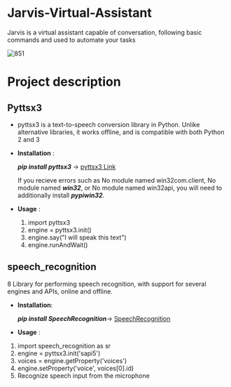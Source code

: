 # Jarvis-Virtual-Assistant
Jarvis is a  virtual assistant capable of conversation, following basic commands and used to automate your tasks 

![851](https://user-images.githubusercontent.com/77189196/116514535-ca02eb00-a8e8-11eb-9942-eb87876be42d.jpg)

# Project description

## Pyttsx3 

- pyttsx3 is a text-to-speech conversion library in Python. Unlike alternative libraries, it works offline, and is compatible with both Python 2 and 3

- **Installation** :

   ***pip install pyttsx3*** -> [pyttsx3 Link](https://pypi.org/project/pyttsx3/)

   If you recieve errors such as No module named win32com.client, No module named ***win32***, or No module named win32api, you will need to additionally install ***pypiwin32***.

- **Usage** :

  1. import pyttsx3
  2. engine = pyttsx3.init()
  3. engine.say("I will speak this text")
  4. engine.runAndWait()
  
  
## speech_recognition
  8 Library for performing speech recognition, with support for several engines and APIs, online and offline.
  
- **Installation**:

  ***pip install SpeechRecognition***-> [SpeechRecognition](https://pypi.org/project/SpeechRecognition/)
  
 - **Usage** :
 
 1. import speech_recognition as sr
 2. engine = pyttsx3.init('sapi5')
 3. voices = engine.getProperty('voices')
 4. engine.setProperty('voice', voices[0].id)
 5. Recognize speech input from the microphone






